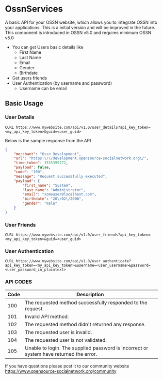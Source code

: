 # OssnServices
A basic API for your OSSN website, which allows you to integrate OSSN into your applications. This is a initial version and will be improved in the future.  This component is introduced in OSSN v5.0 and requires minimum OSSN v5.0

* You can get Users basic details like 
   - First Name
   - Last Name
   - Email
   - Gender
   - Birthdate
 * Get users friends
 * User Authentication (by username and password)
    - Username can be email
 
## Basic Usage

### User Details

    CURL https://www.mywebsite.com/api/v1.0/user_details?api_key_token=<my_api_key_token>&guid=<user_guid>
    
Below is the sample response from the API

```json
{
    "merchant": "Ossn Development",
    "url": "https:\/\/development.opensource-socialnetwork.org\/",
    "time_token": 1535399772,
    "payload": false,
    "code": "100",
    "message": "Request successfully executed",
    "payload": {
        "first_name": "System",
        "last_name": "Administrator",
        "email": "someuser@localhost.com",
        "birthdate": "20\/02\/2000",
        "gender": "male"
    }
}
```
### User Friends

    CURL https://www.mywebsite.com/api/v1.0/user_friends?api_key_token=<my_api_key_token>&guid=<user_guid>

### User Authentication

    CURL https://www.mywebsite.com/api/v1.0/user_authenticate?api_key_token=<my_api_key_token>&username=<user_username>&password=<user_password_in_plaintext>
    
### API CODES

Code   | Description
------------ | -------------
100 | The requested method successfully responded to the request.
101 | Invalid API method.
102 | The requested method didn't returned any response.
103 | The requested user is invalid.
104 | The requested user is not validated.
105 | Unable to login. The supplied password is incorrect or system have returned the error.

If you have questions please post it to our community website https://www.opensource-socialnetwork.org/community
